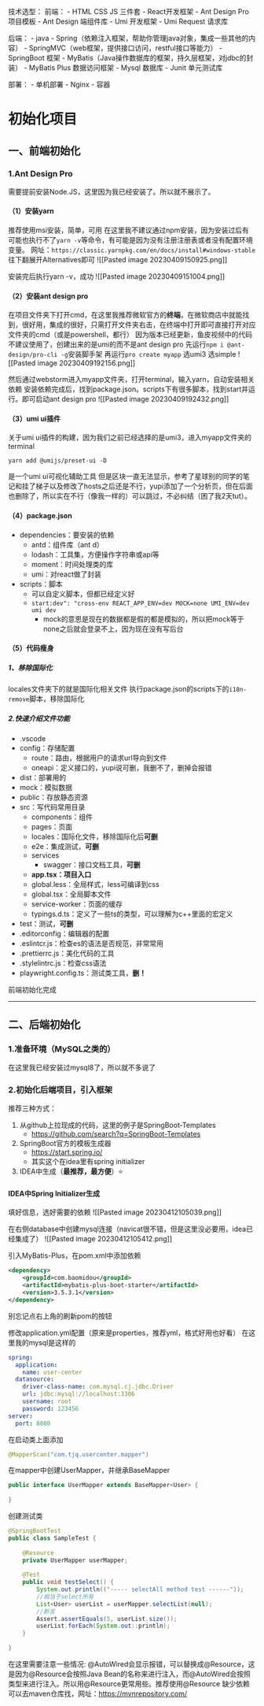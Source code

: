 技术选型：
前端：
	- HTML CSS JS 三件套
	- React开发框架
	- Ant Design Pro项目模板
	- Ant Design 端组件库
	- Umi 开发框架
	- Umi Request 请求库

后端：
	- java
	- Spring（依赖注入框架，帮助你管理java对象，集成一些其他的内容）
	- SpringMVC（web框架，提供接口访问，restful接口等能力）
	- SpringBoot 框架
	- MyBatis（Java操作数据库的框架，持久层框架，对jdbc的封装） 
	- MyBatis Plus 数据访问框架
	- Mysql 数据库
	- Junit 单元测试库

部署：
	- 单机部署
	- Nginx
	- 容器

# 初始化项目
## 一、前端初始化
### 1.Ant Design Pro
需要提前安装Node.JS，这里因为我已经安装了。所以就不展示了。

#### （1）安装yarn
推荐使用msi安装，简单，可用
在这里我不建议通过npm安装，因为安装过后有可能也执行不了`yarn -v`等命令，有可能是因为没有注册注册表或者没有配置环境变量。
网址：`https://classic.yarnpkg.com/en/docs/install#windows-stable`
往下翻展开Alternatives即可
![[Pasted image 20230409150925.png]]

安装完后执行yarn -v，成功
![[Pasted image 20230409151004.png]]

#### （2）安装ant design pro
在项目文件夹下打开cmd，在这里我推荐微软官方的**终端**，在微软商店中就能找到，很好用，集成的很好，只需打开文件夹右击，在终端中打开即可直接打开对应文件夹的cmd（或是powershell，都行）
因为版本已经更新，鱼皮视频中的代码不建议使用了，创建出来的是umi的而不是ant design pro
先运行`npm i @ant-design/pro-cli -g`安装脚手架
再运行`pro create myapp`
选umi3
选simple
![[Pasted image 20230409192156.png]]

然后通过webstorm进入myapp文件夹，打开terminal，输入yarn，自动安装相关依赖
安装依赖完成后，找到package.json。scripts下有很多脚本，找到start并运行。即可启动ant design pro
![[Pasted image 20230409192432.png]]

#### （3）umi ui插件
关于umi ui插件的构建，因为我们之前已经选择的是umi3，进入myapp文件夹的terminal
``` shell
yarn add @umijs/preset-ui -D
```
是一个umi ui可视化辅助工具
但是区块一直无法显示，参考了星球别的同学的笔记和挂了梯子以及修改了hosts之后还是不行，yupi添加了一个分析页，但在后面也删除了，所以实在不行（像我一样的）可以跳过，不必纠结（困了我2天tut）。

#### （4）package.json
- dependencies：要安装的依赖
	- antd：组件库（ant d）
	- lodash：工具集，方便操作字符串或api等
	- moment：时间处理类的库
	- umi：对react做了封装
- scripts：脚本
	- 可以自定义脚本，但都已经定义好
	- `start:dev": "cross-env REACT_APP_ENV=dev MOCK=none UMI_ENV=dev umi dev`
		- mock的意思是现在的数据都是假的都是模拟的，所以把mock等于none之后就会登录不上，因为现在没有写后台

#### （5）代码瘦身
##### 1、移除国际化
locales文件夹下的就是国际化相关文件
执行package.json的scripts下的`i18n-remove`脚本，移除国际化

##### 2.快速介绍文件功能
- .vscode
- config：存储配置
	- route：路由，根据用户的请求url导向到文件
	- oneapi：定义接口的，yupi说可删，我删不了，删掉会报错
- dist：部署用的
- mock：模拟数据
- public：存放静态资源
- src：写代码常用目录
	- components：组件
	- pages：页面
	- locales：国际化文件，移除国际化后**可删**
	- e2e：集成测试，**可删**
	-  services
		- swagger：接口文档工具，**可删**
	-  **app.tsx：项目入口**
	- global.less：全局样式，less可编译到css
	- global.tsx：全局脚本文件
	- service-worker：页面的缓存
	- typings.d.ts：定义了一些ts的类型，可以理解为c++里面的宏定义
- test：测试，**可删**
- .editorconfig：编辑器的配置
- .eslintcr.js：检查es的语法是否规范，非常常用
- .prettierrc.js：美化代码的工具
- .stylelintrc.js：检查css语法
- playwright.config.ts：测试类工具，**删！**

前端初始化完成
--- --- 

## 二、后端初始化
### 1.准备环境（MySQL之类的）
在这里我已经安装过mysql8了，所以就不多说了

### 2.初始化后端项目，引入框架
推荐三种方式：
1. 从github上拉现成的代码，这里的例子是SpringBoot-Templates
	- https://github.com/search?q=SpringBoot-Templates
2. SpringBoot官方的模板生成器
	- https://start.spring.io/
	- 其实这个在idea里有spring initializer
3. IDEA中生成（**最推荐，最方便**）⭐

#### IDEA中Spring Initializer生成
填好信息，选好需要的依赖
![[Pasted image 20230412105039.png]]

在右侧database中创建mysql连接（navicat很不错，但是这里没必要用，idea已经集成了）
![[Pasted image 20230412105412.png]]

引入MyBatis-Plus，在pom.xml中添加依赖
``` xml
<dependency>  
    <groupId>com.baomidou</groupId>  
    <artifactId>mybatis-plus-boot-starter</artifactId>  
    <version>3.5.3.1</version>  
</dependency>
```
别忘记点右上角的刷新pom的按钮

修改application.yml配置（原来是properties，推荐yml，格式好用也好看）
在这里我的mysql是这样的
``` yml
spring:  
  application:  
    name: user-center  
  datasource:  
    driver-class-name: com.mysql.cj.jdbc.Driver  
    url: jdbc:mysql://localhost:3306  
    username: root  
    password: 123456  
server:  
  port: 8080
```

在启动类上面添加
``` java
@MapperScan("com.tjq.usercenter.mapper")
```

在mapper中创建UserMapper，并继承BaseMapper
``` java
public interface UserMapper extends BaseMapper<User> {  
  
}
```

创建测试类
``` java
@SpringBootTest  
public class SampleTest {  
  
    @Resource  
    private UserMapper userMapper;  
  
    @Test  
    public void testSelect() {  
        System.out.println(("----- selectAll method test ------"));  
        //相当于select所有
        List<User> userList = userMapper.selectList(null);  
        //断言
        Assert.assertEquals(5, userList.size());  
        userList.forEach(System.out::println);  
    }  
  
}
```
在这里需要注意一些情况:
@AutoWired会显示报错，可以替换成@Resource，这是因为@Resource会按照Java Bean的名称来进行注入，而@AutoWired会按照类型来进行注入。所以用@Resource更常用些。推荐使用@Resource
缺少依赖可以去maven仓库找，网址：https://mvnrepository.com/
